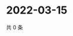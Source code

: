# 2022-03-15

共 0 条

<!-- BEGIN WEIBO -->
<!-- 最后更新时间 Tue Mar 15 2022 17:15:29 GMT+0800 (China Standard Time) -->

<!-- END WEIBO -->
